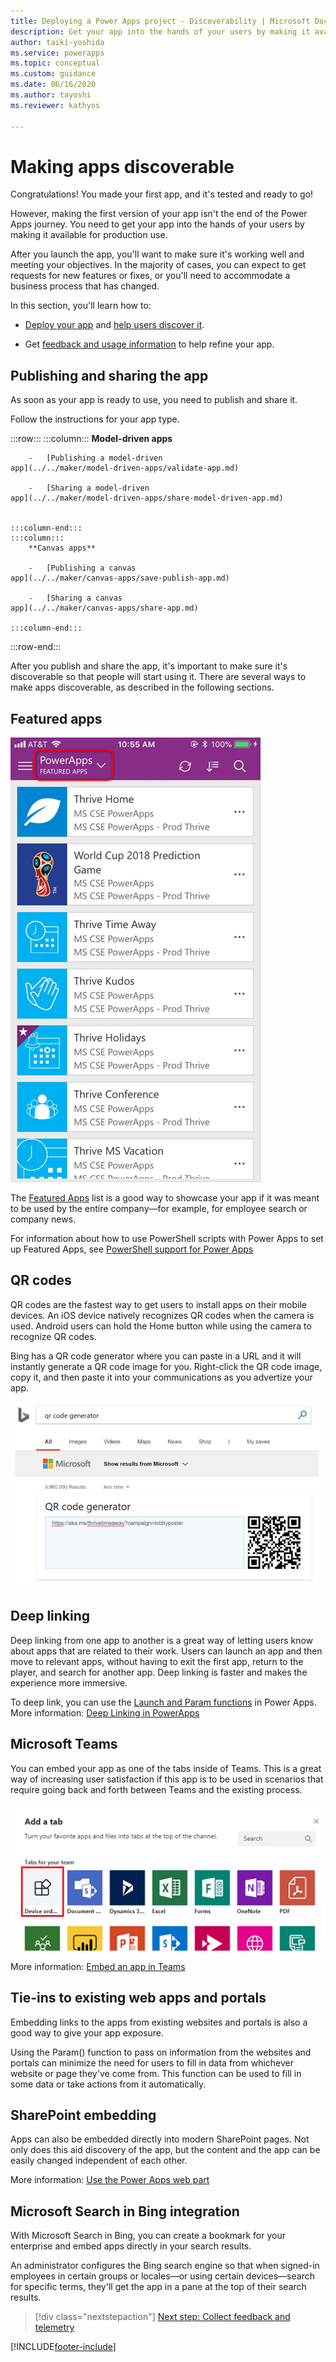```yaml
---
title: Deploying a Power Apps project - Discoverability | Microsoft Docs
description: Get your app into the hands of your users by making it available for production use. Then, explore various ways to make your app discoverable.
author: taiki-yoshida
ms.service: powerapps
ms.topic: conceptual
ms.custom: guidance
ms.date: 06/16/2020
ms.author: tayoshi
ms.reviewer: kathyos

---
```


# Making apps discoverable

Congratulations! You made your first app, and it's tested and ready to go!

However, making the first version of your app isn't the end of the Power Apps journey.
You need to get your app into the hands of your users by making it available for production use.

After you launch the app, you'll want to make sure it's working well and meeting your objectives. In the majority of cases, you can expect to get requests for new features or fixes, or you'll need to accommodate a business process that has changed.

In this section, you'll learn how to:

- [Deploy your app](#publishing-and-sharing-the-app) and [help users discover it](#featured-apps).

- Get [feedback and usage information](feedback-telemetry.md) to help refine your app.

## Publishing and sharing the app

As soon as your app is ready to use, you need to publish and share it.

Follow the instructions for your app type.

:::row:::
    :::column:::
        **Model-driven apps**

        -   [Publishing a model-driven
    app](../../maker/model-driven-apps/validate-app.md)

        -   [Sharing a model-driven
    app](../../maker/model-driven-apps/share-model-driven-app.md)


    :::column-end:::
    :::column:::
        **Canvas apps**

        -   [Publishing a canvas
    app](../../maker/canvas-apps/save-publish-app.md)

        -   [Sharing a canvas
    app](../../maker/canvas-apps/share-app.md)

    :::column-end:::
:::row-end:::

After you publish and share the app, it's important to make sure it's
discoverable so that people will start using it. There are several ways
to make apps discoverable, as described in the following sections.

## Featured apps

![Featured apps list](media/featured-apps.png "Featured apps list")

The [Featured Apps](https://powerapps.microsoft.com/blog/powerapps-discoverability-in-the-enterprise/) list
is a good way to showcase your app if it was meant to be used
by the entire company&mdash;for example, for employee search or company news.

For information about how to use PowerShell scripts with Power Apps to set up Featured
Apps, see [PowerShell support for Power Apps](/power-platform/admin/powerapps-powershell#power-apps-cmdlets-for-administrators-preview)

## QR codes

QR codes are the fastest way to get users to install apps on their
mobile devices. An iOS device natively recognizes QR codes when the camera is used. Android users can
hold the Home button while using the camera to recognize QR codes.

Bing has a QR code generator where you can paste in a URL and it
will instantly generate a QR code image for you. Right-click the
QR code image, copy it, and then paste it into your communications as you advertize your app.

![The Bing QR code generator](media/qr-codes.png "The Bing QR code generator")

## Deep linking

Deep linking from one app to another is a great way of letting users know about
apps that are related to their work. Users can launch an app and then move to relevant apps, without having to
exit the first app, return to the player, and search for another app. Deep linking is
faster and makes the experience more immersive.

To deep link, you can use the [Launch and Param functions](../../maker/canvas-apps/functions/function-param.md) in Power Apps.
More information: [Deep Linking in PowerApps](https://powerapps.microsoft.com/blog/powerapps-deep-linking/)

## Microsoft Teams

You can embed your app as one of the tabs inside of Teams.
This is a great way of increasing user satisfaction if this app is to be used in
scenarios that require going back and forth between Teams and the existing
process.

![A screenshot of an app embedded in Teams](media/add-app-as-tab.png "A screenshot of an app embedded in Teams")

More information: [Embed an app in Teams](../../teams/embed-teams-app.md)

## Tie-ins to existing web apps and portals

Embedding links to the apps from existing websites and portals is also a good
way to give your app exposure.

Using the Param() function to pass on information from the websites and portals
can minimize the need for users to fill in data from whichever website or page they've
come from. This function can be used to fill in some data or take actions from it
automatically.

## SharePoint embedding

Apps can also be embedded directly into modern SharePoint pages. Not only
does this aid discovery of the app, but the content and the app can be easily
changed independent of each other.

More information: [Use the Power Apps web part](https://support.microsoft.com/en-us/office/use-the-power-apps-web-part-6285f05e-e441-408a-99d7-aa688195cd1c)<!--note from editor: This link doesn't work if you remove "en-us" (which we usually do). Just FYI.-->

## Microsoft Search in Bing integration

With Microsoft Search in Bing, you can create a bookmark for your enterprise and
embed apps directly in your search results.

An administrator configures the Bing search engine so that when signed-in
employees in certain groups or locales&mdash;or using certain devices&mdash;search for
specific terms, they'll get the app in a pane at the top of their
search results.

> [!div class="nextstepaction"]
> [Next step: Collect feedback and telemetry](feedback-telemetry.md)


[!INCLUDE[footer-include](../../includes/footer-banner.md)]